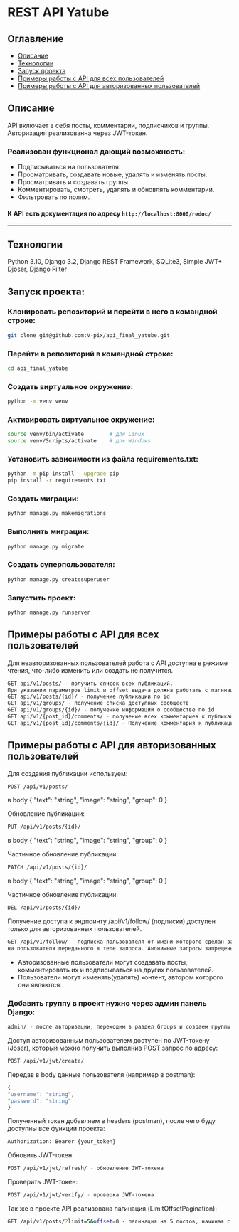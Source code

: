 # REST API Yatube

## Оглавление
- [Описание](#description)
- [Технологии](#technologies)
- [Запуск проекта](#launch)
- [Примеры работы с API для всех пользователей](#unauth)
- [Примеры работы с API для авторизованных пользователей](#auth)

<a id=description></a>
## Описание
API включает в себя посты, комментарии, подписчиков и группы. Авторизация реализованна через JWT-токен.
### Реализован функционал дающий возможность:
* Подписываться на пользователя.
* Просматривать, создавать новые, удалять и изменять посты.
* Просматривать и создавать группы.
* Комментировать, смотреть, удалять и обновлять комментарии.
* Фильтровать по полям.
#### К API есть документация по адресу `http://localhost:8000/redoc/`
---
<a id=technologies></a>
## Технологии
Python 3.10, Django 3.2, Django REST Framework, SQLite3, Simple JWT+ Djoser, Django Filter 

<a id=launch></a>
## Запуск проекта:
### Клонировать репозиторий и перейти в него в командной строке:
```bash
git clone git@github.com:V-pix/api_final_yatube.git

```
### Перейти в репозиторий в командной строке:
```bash
cd api_final_yatube
```
### Cоздать виртуальное окружение:
```bash
python -m venv venv
```
### Активировать виртуальное окружение:
```bash
source venv/bin/activate        # для Linux
source venv/Scripts/activate    # для Windows
```
### Установить зависимости из файла requirements.txt:
```bash
python -m pip install --upgrade pip
pip install -r requirements.txt
```
### Создать миграции:
```bash
python manage.py makemigrations
```
### Выполнить миграции:
```bash
python manage.py migrate
```
### Создать суперпользователя:
```bash
python manage.py createsuperuser
```
### Запустить проект:
```bash
python manage.py runserver
```
<a id=unauth></a>
## Примеры работы с API для всех пользователей
Для неавторизованных пользователей работа с API доступна в режиме чтения,
что-либо изменить или создать не получится.
```bash
GET api/v1/posts/ - получить список всех публикаций.
При указании параметров limit и offset выдача должна работать с пагинацией
GET api/v1/posts/{id}/ - получение публикации по id
GET api/v1/groups/ - получение списка доступных сообществ
GET api/v1/groups/{id}/ - получение информации о сообществе по id
GET api/v1/{post_id}/comments/ - получение всех комментариев к публикации
GET api/v1/{post_id}/comments/{id}/ - Получение комментария к публикации по id
```
<a id=auth></a>
## Примеры работы с API для авторизованных пользователей
Для создания публикации используем:
```bash
POST /api/v1/posts/
```
в body
{
"text": "string",
"image": "string",
"group": 0
}

Обновление публикации:
```bash
PUT /api/v1/posts/{id}/
```
в body
{
"text": "string",
"image": "string",
"group": 0
}

Частичное обновление публикации:
```bash
PATCH /api/v1/posts/{id}/
```
в body
{
"text": "string",
"image": "string",
"group": 0
}

Частичное обновление публикации:
```bash
DEL /api/v1/posts/{id}/
```
Получение доступа к эндпоинту /api/v1/follow/
(подписки) доступен только для авторизованных пользователей.
```bash
GET /api/v1/follow/ - подписка пользователя от имени которого сделан запрос
на пользователя переданного в теле запроса. Анонимные запросы запрещены.
```
- Авторизованные пользователи могут создавать посты,
комментировать их и подписываться на других пользователей.
- Пользователи могут изменять(удалять) контент, автором которого они являются.

### Добавить группу в проект нужно через админ панель Django:
```bash
admin/ - после авторизации, переходим в раздел Groups и создаем группы
```
Доступ авторизованным пользователем доступен по JWT-токену (Joser),
который можно получить выполнив POST запрос по адресу:
```bash
POST /api/v1/jwt/create/
```
Передав в body данные пользователя (например в postman):
```bash
{
"username": "string",
"password": "string"
}
```
Полученный токен добавляем в headers (postman), после чего буду доступны все функции проекта:
```bash
Authorization: Bearer {your_token}
```
Обновить JWT-токен:
```bash
POST /api/v1/jwt/refresh/ - обновление JWT-токена
```
Проверить JWT-токен:
```bash
POST /api/v1/jwt/verify/ - проверка JWT-токена
```
Так же в проекте API реализована пагинация (LimitOffsetPagination):
```bash
GET /api/v1/posts/?limit=5&offset=0 - пагинация на 5 постов, начиная с первого
```

